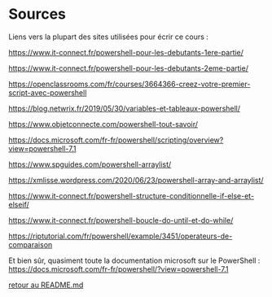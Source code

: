 # Sources 

Liens vers la plupart des sites utilisées pour écrir ce cours :



https://www.it-connect.fr/powershell-pour-les-debutants-1ere-partie/

https://www.it-connect.fr/powershell-pour-les-debutants-2eme-partie/

https://openclassrooms.com/fr/courses/3664366-creez-votre-premier-script-avec-powershell

https://blog.netwrix.fr/2019/05/30/variables-et-tableaux-powershell/

https://www.objetconnecte.com/powershell-tout-savoir/

https://docs.microsoft.com/fr-fr/powershell/scripting/overview?view=powershell-7.1

https://www.spguides.com/powershell-arraylist/

https://xmlisse.wordpress.com/2020/06/23/powershell-array-and-arraylist/

https://www.it-connect.fr/powershell-structure-conditionnelle-if-else-et-elseif/

https://www.it-connect.fr/powershell-boucle-do-until-et-do-while/

https://riptutorial.com/fr/powershell/example/3451/operateurs-de-comparaison

Et bien sûr, quasiment toute la documentation microsoft sur le PowerShell :
https://docs.microsoft.com/fr-fr/powershell/?view=powershell-7.1


[retour au README.md](https://github.com/LBROCHARD/cours-linux)
